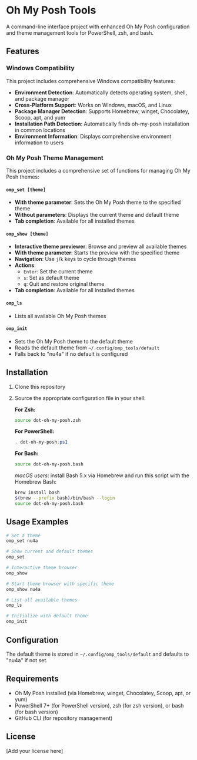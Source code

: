 # Oh My Posh Tools

A command-line interface project with enhanced Oh My Posh configuration and theme management tools for PowerShell, zsh, and bash.

## Features

### Windows Compatibility

This project includes comprehensive Windows compatibility features:

- **Environment Detection**: Automatically detects operating system, shell, and package manager
- **Cross-Platform Support**: Works on Windows, macOS, and Linux
- **Package Manager Detection**: Supports Homebrew, winget, Chocolatey, Scoop, apt, and yum
- **Installation Path Detection**: Automatically finds oh-my-posh installation in common locations
- **Environment Information**: Displays comprehensive environment information to users

### Oh My Posh Theme Management

This project includes a comprehensive set of functions for managing Oh My Posh themes:

#### `omp_set [theme]`
- **With theme parameter**: Sets the Oh My Posh theme to the specified theme
- **Without parameters**: Displays the current theme and default theme
- **Tab completion**: Available for all installed themes

#### `omp_show [theme]`
- **Interactive theme previewer**: Browse and preview all available themes
- **With theme parameter**: Starts the preview with the specified theme
- **Navigation**: Use `j`/`k` keys to cycle through themes
- **Actions**:
  - `Enter`: Set the current theme
  - `s`: Set as default theme
  - `q`: Quit and restore original theme
- **Tab completion**: Available for all installed themes

#### `omp_ls`
- Lists all available Oh My Posh themes

#### `omp_init`
- Sets the Oh My Posh theme to the default theme
- Reads the default theme from `~/.config/omp_tools/default`
- Falls back to "nu4a" if no default is configured

## Installation

1. Clone this repository
2. Source the appropriate configuration file in your shell:

   **For Zsh:**
   ```bash
   source dot-oh-my-posh.zsh
   ```

   **For PowerShell:**
   ```powershell
   . dot-oh-my-posh.ps1
   ```

   **For Bash:**
   ```bash
   source dot-oh-my-posh.bash
   ```

   _macOS users_: install Bash 5.x via Homebrew and run this script with the Homebrew Bash:
   ```bash
   brew install bash
   $(brew --prefix bash)/bin/bash --login
   source dot-oh-my-posh.bash
   ```

## Usage Examples

```bash
# Set a theme
omp_set nu4a

# Show current and default themes
omp_set

# Interactive theme browser
omp_show

# Start theme browser with specific theme
omp_show nu4a

# List all available themes
omp_ls

# Initialize with default theme
omp_init
```

## Configuration

The default theme is stored in `~/.config/omp_tools/default` and defaults to "nu4a" if not set.

## Requirements

- Oh My Posh installed (via Homebrew, winget, Chocolatey, Scoop, apt, or yum)
- PowerShell 7+ (for PowerShell version), zsh (for zsh version), or bash (for bash version)
- GitHub CLI (for repository management)

## License

[Add your license here] 
